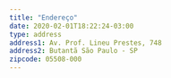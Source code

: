 ```yaml
---
title: "Endereço"
date: 2020-02-01T18:22:24-03:00
type: address
address1: Av. Prof. Lineu Prestes, 748 
address2: Butantã São Paulo - SP 
zipcode: 05508-000 
---
```


